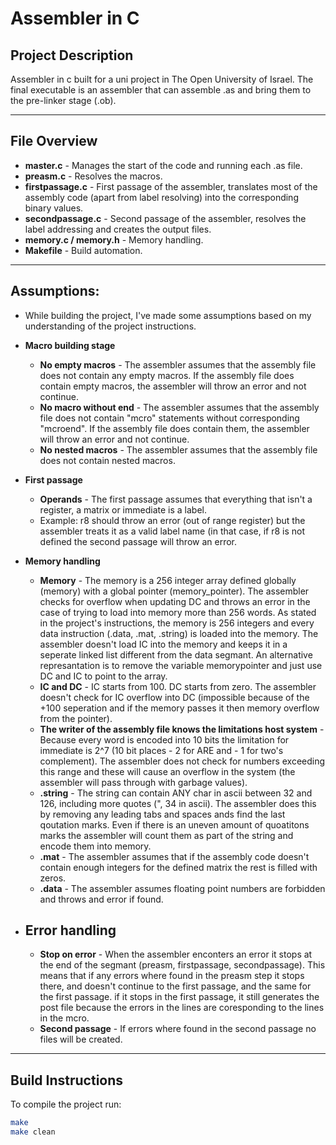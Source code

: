 # Assembler in C

## Project Description
Assembler in c built for a uni project in The Open University of Israel.
The final executable is an assembler that can assemble .as and bring them to the pre-linker stage (.ob).

---

## File Overview
- **master.c** - Manages the start of the code and running each .as file.
- **preasm.c** - Resolves the macros.
- **firstpassage.c** - First passage of the assembler, translates most of the assembly code (apart from label resolving) into the corresponding binary values.  
- **secondpassage.c** - Second passage of the assembler, resolves the label addressing and creates the output files. 
- **memory.c / memory.h** - Memory handling. 
- **Makefile** - Build automation.

---

## Assumptions:
- While building the project, I've made some assumptions based on my understanding of the project instructions.
- **Macro building stage**
  - **No empty macros** - The assembler assumes that the assembly file does not contain any empty macros. If the assembly file does contain empty macros, the assembler will throw an error and not continue.
  - **No macro without end** - The assembler assumes that the assembly file does not contain "mcro" statements without corresponding "mcroend". If the assembly file does contain them, the assembler will throw an error and not continue.
  - **No nested macros** - The assembler assumes that the assembly file does not contain nested macros.

- **First passage**
  - **Operands** - The first passage assumes that everything that isn't a register, a matrix or immediate is a label.
  - Example: r8 should throw an error (out of range register) but the assembler treats it as a valid label name (in that case, if r8 is not defined the second passage will throw an error.
  
- **Memory handling**
  - **Memory** - The memory is a 256 integer array defined globally (memory) with a global pointer (memory_pointer). The assembler checks for overflow when updating DC and throws an error in the case of trying to load into memory more than 256 words. As stated in the project's instructions, the memory is 256 integers and every data instruction (.data, .mat, .string) is loaded into the memory. The assembler doesn't load IC into the memory and keeps it in a seperate linked list different from the data segmant. An alternative represantation is to remove the variable memorypointer and just use DC and IC to point to the array.
  - **IC and DC** - IC starts from 100. DC starts from zero. The assembler doesn't check for IC overflow into DC (impossible because of the +100 seperation and if the memory passes it then memory overflow from the pointer).
  - **The writer of the assembly file knows the limitations host system** - Because every word is encoded into 10 bits the limitation for immediate is 2^7 (10 bit places - 2 for ARE and - 1 for two's complement). The assembler does not check for numbers exceeding this range and these will cause an overflow in the system (the assembler will pass through with garbage values).
  - **.string** - The string can contain ANY char in ascii between 32 and 126, including more quotes (", 34 in ascii). The assembler does this by removing any leading tabs and spaces ands find the last qoutation marks. Even if there is an uneven amount of quoatitons marks the assembler will count them as part of the string and encode them into memory.
  - **.mat** - The assembler assumes that if the assembly code doesn't contain enough integers for the defined matrix the rest is filled with zeros.
  - **.data** - The assembler assumes floating point numbers are forbidden and throws and error if found.
- ## Error handling
  - **Stop on error** - When the assembler enconters an error it stops at the end of the segmant (preasm, firstpassage, secondpassage). This means that if any errors where found in the preasm step it stops there, and doesn't continue to the first passage, and the same for the first passage. if it stops in the first passage, it still generates the post file because the errors in the lines are coresponding to the lines in the mcro.
  - **Second passage** - If errors where found in the second passage no files will be created.
---
## Build Instructions
To compile the project run:

```bash
make
make clean
